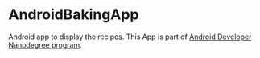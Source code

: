 # AndroidBakingApp
Android app to display the recipes. This App is part of [Android Developer Nanodegree program](https://www.udacity.com/course/android-developer-nanodegree--nd801).
